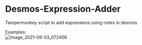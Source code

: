 # Desmos-Expression-Adder
Tampermonkey script to add expressions using notes in desmos

Examples:  
![image_2021-09-03_072406](https://user-images.githubusercontent.com/89387162/131938813-87df1d6c-de16-407c-a8d1-96fb694af684.png)
